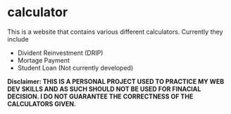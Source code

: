 # calculator
This is a website that contains various different calculators. 
Currently they include
- Divident Reinvestment (DRIP)
- Mortage Payment
- Student Loan (Not currently developed)

**Disclaimer: THIS IS A PERSONAL PROJECT USED TO PRACTICE MY WEB DEV SKILLS AND AS SUCH SHOULD NOT BE USED FOR FINACIAL DECISION. I DO NOT GUARANTEE THE CORRECTNESS OF THE CALCULATORS GIVEN.** 